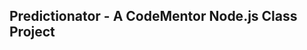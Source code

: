 Predictionator - A CodeMentor Node.js Class Project
---------------------------------------------------
